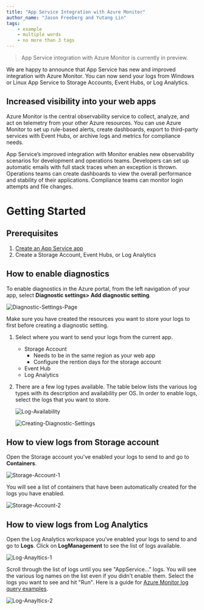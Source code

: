 ```yaml
---
title: "App Service Integration with Azure Monitor"
author_name: "Jason Freeberg and Yutang Lin"
tags:
    - example
    - multiple words
    - no more than 3 tags
---
```


> App Service integration with Azure Monitor is currently in preview.

We are happy to announce that App Service has new and improved integration with Azure Monitor. You can now send your logs from Windows or Linux App Service to Storage Accounts, Event Hubs, or Log Analytics.

## Increased visibility into your web apps 

Azure Monitor is the central observability service to collect, analyze, and act on telemetry from your other Azure resources. You can use Azure Monitor to set up rule-based alerts, create dashboards, export to third-party services with Event Hubs, or archive logs and metrics for compliance needs. 

App Service’s improved integration with Monitor enables new observability scenarios for development and operations teams. Developers can set up automatic emails with full stack traces when an exception is thrown. Operations teams can create dashboards to view the overall performance and stability of their applications. Compliance teams can monitor login attempts and file changes.  

# Getting Started

## Prerequisites
1. [Create an App Service app](https://docs.microsoft.com/en-us/azure/app-service/)
1. Create a Storage Account, Event Hubs, or Log Analytics 

## How to enable diagnostics
To enable diagnostics in the Azure portal, from the left navigation of your app, select **Diagnostic settings>  Add diagnostic setting**.

![Diagnostic-Settings-Page]({{site.baseurl}}/media/2019/11/Diagnostic-Settings-Page.png)

Make sure you have created the resources you want to store your logs to first before creating a diagnostic setting. 
1. Select where you want to send your logs from the current app.
   - Storage Account
      - Needs to be in the same region as your web app
      - Configure the rention days for the storage account
   - Event Hub
   - Log Analytics
1. There are a few log types available. The table below lists the various log types with its description and availability per OS. In order to enable logs, select the logs that you want to store.

   ![Log-Availability]({{site.baseurl}}/media/2019/11/Log-Availability.png)

   <!-- | Log Name                          | Description | Windows | Linux | 
   |-----------------------------------|-------------|---------|-------|
   | AppServiceConsoleLogs             | Any logs or output written to the console (also known as standard output or standard error) | TBA | ✔️ | 
   | AppServiceHTTPLogs                | Access logs from the web server (IIS for Windows web apps, Nginx for Linux) | ✔️ | ✔️ | 
   | AppServiceEnvironmentPlatformLogs | Logs for visibility into ASE operations such as scaling, configuration changes, and status | ✔️ ️| ✔️ | 
   | AppServiceAuditLogs               | Logs for any user login via FTP or Kudu | ✔️ | ✔️ | 
   | AppServiceFileAuditLogs           | Logs for file changes (add, delete, or update) via FTP or Kudu | TBA | TBA |  
   | AppServiceAppLogs                 | Any logs or exceptions written to the stack’s logging utility. Supports multi-line logs and exceptions | TBA | ✔️* |  
   *Supported on Java SE and Tomcat  -->

   ![Creating-Diagnostic-Settings]({{site.baseurl}}/media/2019/11/Creating-Diagnostic-Settings.png)

## How to view logs from Storage account
   Open the Storage account you've enabled your logs to send to and go to **Containers**. 

   ![Storage-Account-1]({{site.baseurl}}/media/2019/11/Storage-Account-1.png)

   You will see a list of containers that have been automatically created for the logs you have enabled.

   ![Storage-Account-2]({{site.baseurl}}/media/2019/11/Storage-Account-2.png)

## How to view logs from Log Analytics
   Open the Log Analytics workspace you've enabled your logs to send to and go to **Logs**. Click on **LogManagement** to see the list of logs available.

   ![Log-Anayltics-1]({{site.baseurl}}/media/2019/11/Log-Analytics-1.png)

   Scroll through the list of logs until you see "AppService..." logs. You will see the various log names on the list even if you didn't enable them. Select the logs you want to see and hit "Run". Here is a guide for [Azure Monitor log query examples](https://docs.microsoft.com/en-us/azure/azure-monitor/log-query/examples).

   ![Log-Anayltics-2]({{site.baseurl}}/media/2019/11/Log-Analytics-2.png)








